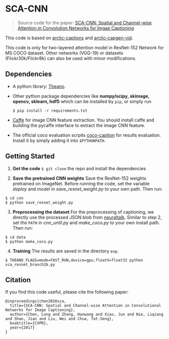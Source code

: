 # SCA-CNN

> Source code for the paper: [SCA-CNN: Spatial and Channel-wise Attention in Convolution Networks for Imgae Captioning](https://arxiv.org/abs/1611.05594)

This code is based on [arctic-captions](https://github.com/kelvinxu/arctic-captions) and [arctic-capgen-vid](https://github.com/yaoli/arctic-capgen-vid).

This code is only for two-layered attention model in ResNet-152 Network for MS COCO dataset. Other networks (VGG-19) or datasets (Flickr30k/Flickr8k) can also be used with minor modifications.

## Dependencies
* A python library: [Theano](http://www.deeplearning.net/software/theano/).

* Other python package dependencies like **numpy/scipy, skimage, opencv, sklearn, hdf5** which can be installed by `pip`, or simply run  
  ~~~
  $ pip install -r requirements.txt
  ~~~

* [Caffe](http://caffe.berkeleyvision.org/) for image CNN feature extraction. You should install caffe and building the pycaffe interface to extract the image CNN feature. 

* The official coco evaluation scrpits [coco-caption](https://github.com/tylin/coco-caption) for results evaluation. Install it by simply adding it into `$PYTHONPATH`.

## Getting Started
1. **Get the code** `$ git clone` the repo and install the dependencies

2. **Save the pretrained CNN weights** Save the ResNet-152 weights pretrained on ImageNet. Before running the code, set the variable *deploy* and *model* in *save_resnet_weight.py* to your own path. Then run:
  ~~~
  $ cd cnn
  $ python save_resnet_weight.py
  ~~~
3. **Preprocessing the dataset** For the preprocessing of captioning, we directly use the processed JSON blob from [neuraltalk](http://cs.stanford.edu/people/karpathy/deepimagesent/). Similar to step 2, set the `PATH` in *cnn_until.py* and *make_coco.py* to your own install path. Then run:
  ~~~
  $ cd data
  $ python make_coco.py
  ~~~
4. **Training**  The results are saved in the directory `exp`.
  ~~~
  $ THEANO_FLAGS=mode=FAST_RUN,device=gpu,floatX=float32 python sca_resnet_branch2b.py
  ~~~

## Citation

If you find this code useful, please cite the following paper:

  ```
  @inproceedings{chen2016sca,
    title={SCA-CNN: Spatial and Channel-wise Attention in Convolutional Networks for Image Captioning},
    author={Chen, Long and Zhang, Hanwang and Xiao, Jun and Nie, Liqiang and Shao, Jian and Liu, Wei and Chua, Tat-Seng},
    booktitle={CVPR},
    year={2017}
  }
  ```
